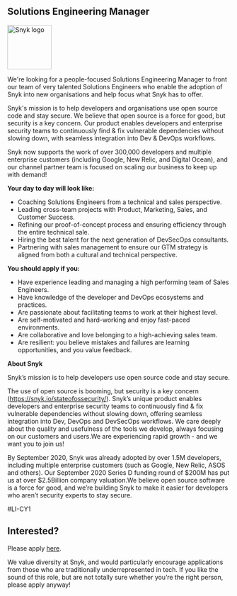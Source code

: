 Solutions Engineering Manager
---

<img src="https://res.cloudinary.com/snyk/image/upload/v1537345894/press-kit/brand/logo-black.png" width="100" alt="Snyk logo" />

<p>We're looking for a people-focused Solutions Engineering Manager to front our team of very talented Solutions Engineers who enable the adoption of Snyk into new organisations and help focus what Snyk has to offer.</p>
<p>Snyk's mission is to help developers and organisations use open source code and stay secure. We believe that open source is a force for good, but security is a key concern. Our product enables developers and enterprise security teams to continuously find &amp; fix vulnerable dependencies without slowing down, with seamless integration into Dev &amp; DevOps workflows.</p>
<p>Snyk now supports the work of over 300,000 developers and multiple enterprise customers (including Google, New Relic, and Digital Ocean), and our channel partner team is focused on scaling our business to keep up with demand!</p>
<p><strong>Your day to day will look like:&nbsp;</strong></p>
<ul>
<li>Coaching Solutions Engineers from a technical and sales perspective.</li>
<li>Leading cross-team projects with Product, Marketing, Sales, and Customer Success.</li>
<li>Refining our proof-of-concept process and ensuring efficiency through the entire technical sale.&nbsp;</li>
<li>Hiring the best talent for the next generation of DevSecOps consultants.</li>
<li>Partnering with sales management to ensure our GTM strategy is aligned from both a cultural and technical perspective.</li>
</ul>
<p><strong>You should apply if you:&nbsp;</strong></p>
<ul>
<li>Have experience leading and managing a high performing team of Sales Engineers.</li>
<li>Have knowledge of the developer and DevOps ecosystems and practices.</li>
<li>Are passionate about facilitating teams to work at their highest level.</li>
<li>Are self-motivated and hard-working and enjoy fast-paced environments.</li>
<li>Are collaborative and love belonging to a high-achieving sales team.</li>
<li>Are resilient: you believe mistakes and failures are learning opportunities, and you value feedback.</li>
</ul>
<p><strong>About Snyk</strong></p>
<p>Snyk’s mission is to help developers use open source code and stay secure.</p>
<p>The use of open source is booming, but security is a key concern (<a class="c-link" href="https://snyk.io/stateofossecurity/" target="_blank" data-stringify-link="https://snyk.io/stateofossecurity/" data-sk="tooltip_parent">https://snyk.io/stateofossecurity/</a>). Snyk’s unique product enables developers and enterprise security teams to continuously find &amp; fix vulnerable dependencies without slowing down, offering seamless integration into Dev, DevOps and DevSecOps workflows. We care deeply about the quality and usefulness of the tools we develop, always focusing on our customers and users.We are experiencing rapid growth - and we want you to join us!</p>
<p>By September 2020, Snyk was already adopted by over 1.5M developers, including multiple enterprise customers (such as Google, New Relic, ASOS and others). Our September 2020 Series D funding round of $200M has put us at over $2.5Billion company valuation.We believe open source software is a force for good, and we’re building Snyk to make it easier for developers who aren’t security experts to stay secure.</p>
<p>#LI-CY1</p>

Interested?
---

Please apply [here](https://boards.greenhouse.io/snyk/jobs/4915813002#app).

We value diversity at Snyk, and would particularly encourage applications from those who are traditionally underrepresented in tech.
If you like the sound of this role, but are not totally sure whether you’re the right person, please apply anyway!
